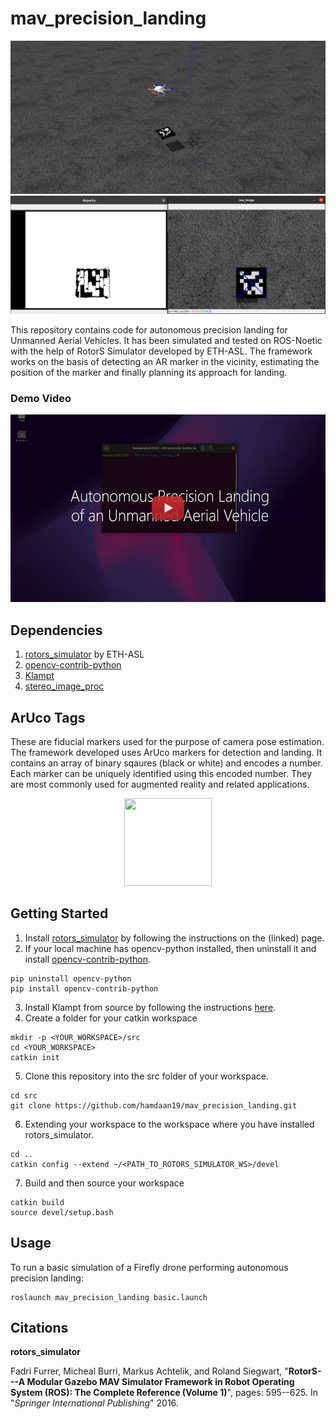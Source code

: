 # mav_precision_landing

![gazebo simulation](/img/photo1.jpg "Gazebo Simulation with rotors_simulator")
![disparity and raw image from VI sensor](/img/photo2.jpg "Disparity and raw image from VI sensor")

This repository contains code for autonomous precision landing for Unmanned Aerial Vehicles. It has been simulated and tested on ROS-Noetic with the help of RotorS Simulator developed by ETH-ASL. The framework works on the basis of detecting an AR marker in the vicinity, estimating the position of the marker and finally planning its approach for landing.   

### Demo Video

<p align="center">
  <a href="https://www.youtube.com/watch?v=2M5zyiu5pnA"><img src="img/video_image.png" style="height: 300px; width: 528px;"/></a>
</p>

## Dependencies
1. [rotors_simulator](https://github.com/ethz-asl/rotors_simulator) by ETH-ASL
2. [opencv-contrib-python](https://pypi.org/project/opencv-contrib-python/)
3. [Klampt](http://motion.cs.illinois.edu/software/klampt/latest/pyklampt_docs/Manual-Installation.html)
4. [stereo_image_proc](http://wiki.ros.org/stereo_image_proc)

## ArUco Tags
These are fiducial markers used for the purpose of camera pose estimation. The framework developed uses ArUco markers for detection and landing. It contains an array of binary sqaures (black or white) and encodes a number. Each marker can be uniquely identified using this encoded number. They are most commonly used for augmented reality and related applications. 

<p align="center">
  <img src="https://miro.medium.com/max/400/1*X2bo0G-biWgrsaiot-4dRA.jpeg" style="height: 140px; width: 140px;"/>
</p>

## Getting Started
1. Install [rotors_simulator](https://github.com/ethz-asl/rotors_simulator) by following the instructions on the (linked) page.
2. If your local machine has opencv-python installed, then uninstall it and install [opencv-contrib-python](https://pypi.org/project/opencv-contrib-python/).
```
pip uninstall opencv-python
pip install opencv-contrib-python
```
3. Install Klampt from source by following the instructions [here](https://github.com/krishauser/Klampt/blob/master/Cpp/docs/Tutorials/Install-Linux.md).
4. Create a folder for your catkin workspace
```
mkdir -p <YOUR_WORKSPACE>/src
cd <YOUR_WORKSPACE>
catkin init
```
5. Clone this repository into the src folder of your workspace.
```
cd src
git clone https://github.com/hamdaan19/mav_precision_landing.git
```
6. Extending your workspace to the workspace where you have installed rotors_simulator.
```
cd ..
catkin config --extend ~/<PATH_TO_ROTORS_SIMULATOR_WS>/devel
```
7. Build and then source your workspace
```
catkin build
source devel/setup.bash
```
## Usage
To run a basic simulation of a Firefly drone performing autonomous precision landing:
```
roslaunch mav_precision_landing basic.launch
```

## Citations
**rotors_simulator**
<p>Fadri Furrer, Micheal Burri, Markus Achtelik, and Roland Siegwart, "<b>RotorS---A Modular Gazebo MAV Simulator Framework in Robot Operating System (ROS): The Complete Reference (Volume 1)</b>", pages: 595--625. In "<i>Springer International Publishing</i>" 2016.</p> 
